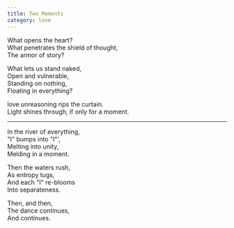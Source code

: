 ```yaml
---
title: Two Moments
category: love
---
```


What opens the heart?  
What penetrates the shield of thought,  
The armor of story?

What lets us stand naked,  
Open and vulnerable,  
Standing on nothing,  
Floating in everything?

love unreasoning rips the curtain.  
Light shines through, if only for a moment.

---

In the river of everything,  
"I" bumps into "I"',  
Melting into unity,  
Melding in a moment.

Then the waters rush,  
As entropy tugs,  
And each "I" re-blooms  
Into separateness.

Then, and then,  
The dance continues,  
And continues.
